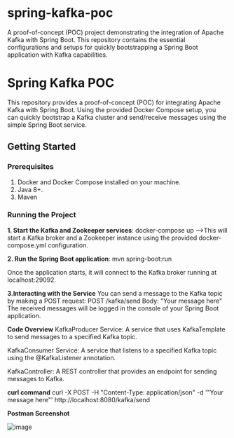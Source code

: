 # spring-kafka-poc
A proof-of-concept (POC) project demonstrating the integration of Apache Kafka with Spring Boot. This repository contains the essential configurations and setups for quickly bootstrapping a Spring Boot application with Kafka capabilities.
# Spring Kafka POC

This repository provides a proof-of-concept (POC) for integrating Apache Kafka with Spring Boot. Using the provided Docker Compose setup, you can quickly bootstrap a Kafka cluster and send/receive messages using the simple Spring Boot service.

## Getting Started

### Prerequisites

1. Docker and Docker Compose installed on your machine.
2. Java 8+.
3. Maven 

### Running the Project

 **1. Start the Kafka and Zookeeper services**:
docker-compose up -->This will start a Kafka broker and a Zookeeper instance using the provided docker-compose.yml configuration.

**2. Run the Spring Boot application**:
mvn spring-boot:run  

Once the application starts, it will connect to the Kafka broker running at localhost:29092.

**3.Interacting with the Service**
You can send a message to the Kafka topic by making a POST request:
POST /kafka/send
Body: "Your message here"
The received messages will be logged in the console of your Spring Boot application.

**Code Overview**
KafkaProducer Service: A service that uses KafkaTemplate to send messages to a specified Kafka topic.

KafkaConsumer Service: A service that listens to a specified Kafka topic using the @KafkaListener annotation.

KafkaController: A REST controller that provides an endpoint for sending messages to Kafka.

**curl command**
curl -X POST -H "Content-Type: application/json" -d '"Your message here"' http://localhost:8080/kafka/send

**Postman Screenshot**

![image](https://github.com/MilaOrujaliyev/spring-kafka-poc/assets/88654285/8fe3c292-63bb-4079-8d1b-30093abf49cb)
